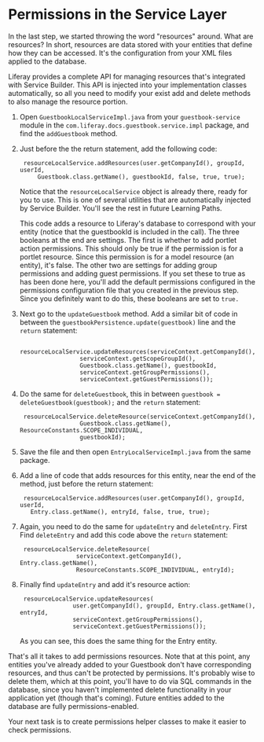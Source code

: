 # Permissions in the Service Layer

In the last step, we started throwing the word "resources" around. What are
resources? In short, resources are data stored with your entities that define
how they can be accessed. It's the configuration from your XML files applied to
the database. 

Liferay provides a complete API for managing resources that's integrated with 
Service Builder. This API is injected into your implementation classes 
automatically, so all you need to modify your exist add and delete methods to also manage the resource portion.

1. Open `GuestbookLocalServiceImpl.java` from your `guestbook-service` module 
    in the `com.liferay.docs.guestbook.service.impl` package, and find the 
    `addGuestbook` method.

2. Just before the the return statement, add the following code:

        resourceLocalService.addResources(user.getCompanyId(), groupId, userId,
            Guestbook.class.getName(), guestbookId, false, true, true);

    Notice that the `resourceLocalService` object is already there, ready for 
    you to use. This is one of several utilities that are automatically 
    injected by Service Builder. You'll see the rest in future Learning Paths.

    This code adds a resource to Liferay's database to correspond with your 
    entity (notice that the guestbookId is included in the call). The three 
    booleans at the end are settings. The first is whether to add portlet 
    action permissions. This should only be true if the permission is for a 
    portlet resource. Since this permission is for a model resource (an 
    entity), it's false. The other two are settings for adding group 
    permissions and adding guest permissions. If you set these to true as has 
    been done here, you'll add the default permissions configured in the 
    permissions configuration file that you created in the previous step. Since 
    you definitely want to do this, these booleans are set to `true.`

3. Next go to the `updateGuestbook` method. Add a similar bit of code in between
    the `guestbookPersistence.update(guestbook)` line and the `return` 
    statement:
    
        resourceLocalService.updateResources(serviceContext.getCompanyId(),
                        serviceContext.getScopeGroupId(), 
                        Guestbook.class.getName(), guestbookId,
                        serviceContext.getGroupPermissions(),
                        serviceContext.getGuestPermissions());

4. Do the same for `deleteGuestbook`, this in between `guestbook = 
    deleteGuestbook(guestbook);` and the `return` statement:
    
        resourceLocalService.deleteResource(serviceContext.getCompanyId(),
                        Guestbook.class.getName(), ResourceConstants.SCOPE_INDIVIDUAL,
                        guestbookId);

4. Save the file and then open `EntryLocalServiceImpl.java` from the same 
    package.

5. Add a line of code that adds resources for this entity, near the end of the 
    method, just before the return statement:

        resourceLocalService.addResources(user.getCompanyId(), groupId, userId,
          Entry.class.getName(), entryId, false, true, true);

6. Again, you need to do the same for `updateEntry` and `deleteEntry`. First
    Find `deleteEntry` and add this code above the `return` statement:
    
        resourceLocalService.deleteResource(
                       serviceContext.getCompanyId(), Entry.class.getName(),
                       ResourceConstants.SCOPE_INDIVIDUAL, entryId);
            

7. Finally find `updateEntry` and add it's resource action:

        resourceLocalService.updateResources(
                      user.getCompanyId(), groupId, Entry.class.getName(), entryId,
                      serviceContext.getGroupPermissions(),
                      serviceContext.getGuestPermissions());

    As you can see, this does the same thing for the Entry entity.

That's all it takes to add permissions resources. Note that at this point, any 
entities you've already added to your Guestbook don't have corresponding 
resources, and thus can't be protected by permissions. It's probably wise to 
delete them, which at this point, you'll have to do via SQL commands in the 
database, since you haven't implemented delete functionality in your 
application yet (though that's coming). Future entities added to the database 
are fully permissions-enabled.

Your next task is to create permissions helper classes to make it easier to 
check permissions.
